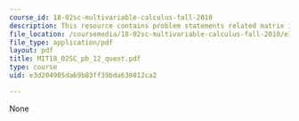 ```yaml
---
course_id: 18-02sc-multivariable-calculus-fall-2010
description: This resource contains problem statements related matrix inverses.
file_location: /coursemedia/18-02sc-multivariable-calculus-fall-2010/e3d204905da69b83ff39bda630812ca2_MIT18_02SC_pb_12_quest.pdf
file_type: application/pdf
layout: pdf
title: MIT18_02SC_pb_12_quest.pdf
type: course
uid: e3d204905da69b83ff39bda630812ca2

---
```

None